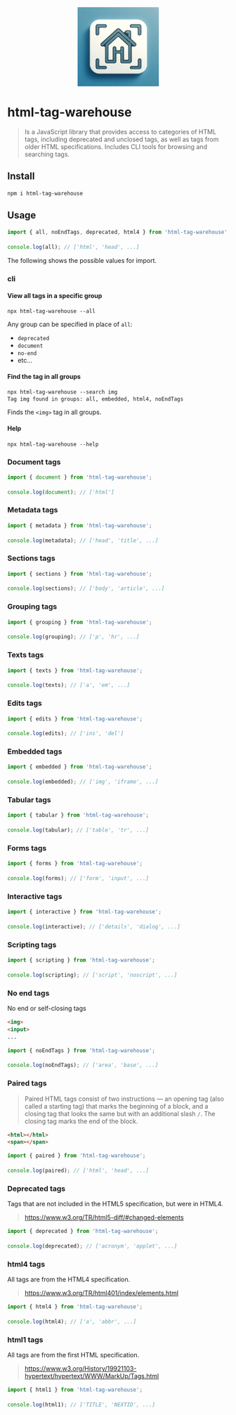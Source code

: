 <div align="center">
    <img width="185" height="180" src="./assets/logo.webp" alt="logo html-tag-warehouse">
</div>

# html-tag-warehouse

> Is a JavaScript library that provides access to categories of HTML tags, including deprecated and unclosed tags, as well as tags from older HTML specifications. Includes CLI tools for browsing and searching tags.

## Install

```bash
npm i html-tag-warehouse
```

## Usage

```js
import { all, noEndTags, deprecated, html4 } from 'html-tag-warehouse';

console.log(all); // ['html', 'head', ...]
```

The following shows the possible values for import.

### cli

#### View all tags in a specific group
```shell
npx html-tag-warehouse --all
```

Any group can be specified in place of `all`:
- `deprecated`
- `document`
- `no-end`
- etc...

#### Find the tag in all groups

```shell
npx html-tag-warehouse --search img
Tag img found in groups: all, embedded, html4, noEndTags
```

Finds the `<img>` tag in all groups.

#### Help

```shell
npx html-tag-warehouse --help
```


### Document tags

```js
import { document } from 'html-tag-warehouse';

console.log(document); // ['html']
```

### Metadata tags

```js
import { metadata } from 'html-tag-warehouse';

console.log(metadata); // ['head', 'title', ...]
```

### Sections tags

```js
import { sections } from 'html-tag-warehouse';

console.log(sections); // ['body', 'article', ...]
```

### Grouping tags

```js
import { grouping } from 'html-tag-warehouse';

console.log(grouping); // ['p', 'hr', ...]
```

### Texts tags

```js
import { texts } from 'html-tag-warehouse';

console.log(texts); // ['a', 'em', ...]
```

### Edits tags

```js
import { edits } from 'html-tag-warehouse';

console.log(edits); // ['ins', 'del']
```

### Embedded tags

```js
import { embedded } from 'html-tag-warehouse';

console.log(embedded); // ['img', 'iframe', ...]
```

### Tabular tags

```js
import { tabular } from 'html-tag-warehouse';

console.log(tabular); // ['table', 'tr', ...]
```

### Forms tags

```js
import { forms } from 'html-tag-warehouse';

console.log(forms); // ['form', 'input', ...]
```

### Interactive tags

```js
import { interactive } from 'html-tag-warehouse';

console.log(interactive); // ['details', 'dialog', ...]
```

### Scripting tags

```js
import { scripting } from 'html-tag-warehouse';

console.log(scripting); // ['script', 'noscript', ...]
```

### No end tags

No end or self-closing tags

```html
<img>
<input>
...
```

```js
import { noEndTags } from 'html-tag-warehouse';

console.log(noEndTags); // ['area', 'base', ...]
```

### Paired tags

> Paired HTML tags consist of two instructions — an opening tag (also called a starting tag) that marks the beginning of a block, and a closing tag that looks the same but with an additional slash `/`. The closing tag marks the end of the block.

```html
<html></html>
<span></span>
```

```js
import { paired } from 'html-tag-warehouse';

console.log(paired); // ['html', 'head', ...]
```

### Deprecated tags

Tags that are not included in the HTML5 specification, but were in HTML4.

> https://www.w3.org/TR/html5-diff/#changed-elements

```js
import { deprecated } from 'html-tag-warehouse';

console.log(deprecated); // ['acronym', 'applet', ...]
```

### html4 tags

All tags are from the HTML4 specification.

> https://www.w3.org/TR/html401/index/elements.html

```js
import { html4 } from 'html-tag-warehouse';

console.log(html4); // ['a', 'abbr', ...]
```

### html1 tags

All tags are from the first HTML specification.

> https://www.w3.org/History/19921103-hypertext/hypertext/WWW/MarkUp/Tags.html

```js
import { html1 } from 'html-tag-warehouse';

console.log(html1); // ['TITLE', 'NEXTID', ...]
```

